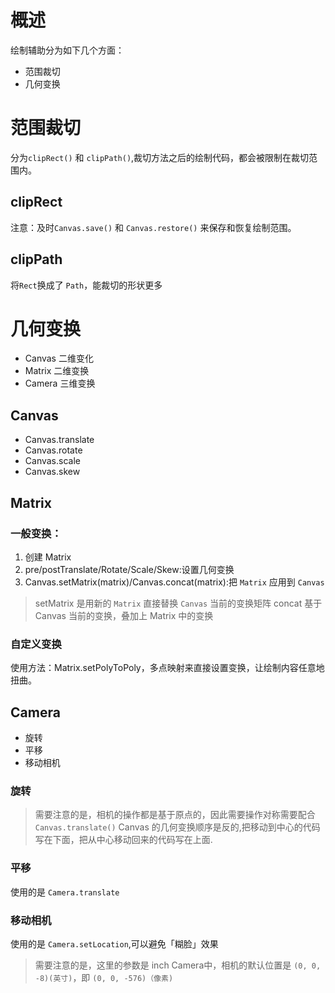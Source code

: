 # 概述

绘制辅助分为如下几个方面：

- 范围裁切
- 几何变换

# 范围裁切

分为`clipRect()` 和 `clipPath()`,裁切方法之后的绘制代码，都会被限制在裁切范围内。

## clipRect

注意：及时`Canvas.save()` 和 `Canvas.restore()` 来保存和恢复绘制范围。

## clipPath

将`Rect`换成了 `Path`，能裁切的形状更多

# 几何变换

- Canvas 二维变化
- Matrix 二维变换
- Camera 三维变换

## Canvas

- Canvas.translate
- Canvas.rotate
- Canvas.scale
- Canvas.skew


## Matrix

### 一般变换：

1. 创建 Matrix
2. pre/postTranslate/Rotate/Scale/Skew:设置几何变换
3. Canvas.setMatrix(matrix)/Canvas.concat(matrix):把 `Matrix` 应用到 `Canvas`

> setMatrix 是用新的 `Matrix` 直接替换 `Canvas` 当前的变换矩阵
> concat 基于 Canvas 当前的变换，叠加上 Matrix 中的变换

### 自定义变换

使用方法：Matrix.setPolyToPoly，多点映射来直接设置变换，让绘制内容任意地扭曲。

## Camera

- 旋转
- 平移
- 移动相机

### 旋转

> 需要注意的是，相机的操作都是基于原点的，因此需要操作对称需要配合 `Canvas.translate()`
> Canvas 的几何变换顺序是反的,把移动到中心的代码写在下面，把从中心移动回来的代码写在上面.

### 平移

使用的是 `Camera.translate`

### 移动相机

使用的是 `Camera.setLocation`,可以避免「糊脸」效果

> 需要注意的是，这里的参数是 inch
> Camera中，相机的默认位置是 `(0, 0, -8)(英寸)`，即 `(0, 0, -576)（像素)`